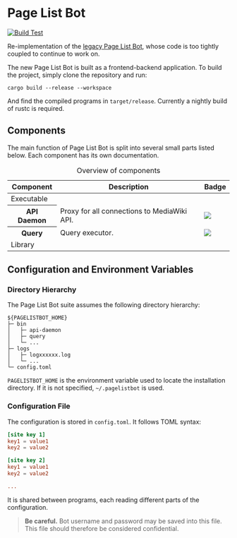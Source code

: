 # Page List Bot #
[![Build Test](https://github.com/milkydeferwm/pagelistbot/actions/workflows/test.yml/badge.svg)](https://github.com/milkydeferwm/pagelistbot/actions/workflows/test.yml)

Re-implementation of the [legacy Page List Bot](https://github.com/milkydeferwm/pagelistbot-legacy), whose code is too tightly coupled to continue to work on.

The new Page List Bot is built as a frontend-backend application. To build the project, simply clone the repository and run:
```
cargo build --release --workspace
```
And find the compiled programs in `target/release`. Currently a nightly build of rustc is required. 

## Components ##
The main function of Page List Bot is split into several small parts listed below. Each component has its own documentation.

<table>
  <caption>Overview of components</caption>
  <thead>
    <tr>
      <th scope="col">Component</th>
      <th scope="col">Description</th>
      <th scope="col">Badge</th>
    </tr>
  </thead>
  <tbody>
    <tr>
      <td colspan="3">Executable</td>
    </tr>
    <tr>
      <th scope="row">API Daemon</th>
      <td>Proxy for all connections to MediaWiki API.</td>
      <td><a href="https://deps.rs/repo/github/milkydeferwm/pagelistbot?path=bin%2Fapi_daemon"><img src="https://deps.rs/repo/github/milkydeferwm/pagelistbot/status.svg?path=bin%2Fapi_daemon"/></a></td>
    </tr>
    <tr>
      <th scope="row">Query</th>
      <td>Query executor.</td>
      <td><a href="https://deps.rs/repo/github/milkydeferwm/pagelistbot?path=bin%2Fquery"><img src="https://deps.rs/repo/github/milkydeferwm/pagelistbot/status.svg?path=bin%2Fquery"/></a></td>
    </tr>
    <tr>
      <td colspan="3">Library</td>
    </tr>
  </tbody>
</table>

## Configuration and Environment Variables ##
### Directory Hierarchy ###
The Page List Bot suite assumes the following directory hierarchy:
```
${PAGELISTBOT_HOME}
├─ bin
│   ├─ api-daemon
│   ├─ query
│   └─ ...
├─ logs
│   ├─ logxxxxxx.log
│   └─ ...
└─ config.toml
```
`PAGELISTBOT_HOME` is the environment variable used to locate the installation directory. If it is not specified, `~/.pagelistbot` is used.

### Configuration File ###
The configuration is stored in `config.toml`. It follows TOML syntax:
```toml
[site key 1]
key1 = value1
key2 = value2

[site key 2]
key1 = value1
key2 = value2

...
```
It is shared between programs, each reading different parts of the configuration.
> **Be careful.** Bot username and password may be saved into this file. This file should therefore be considered confidential.
